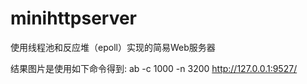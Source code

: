 # minihttpserver
使用线程池和反应堆（epoll）实现的简易Web服务器

结果图片是使用如下命令得到:
ab -c 1000 -n 3200 http://127.0.0.1:9527/

